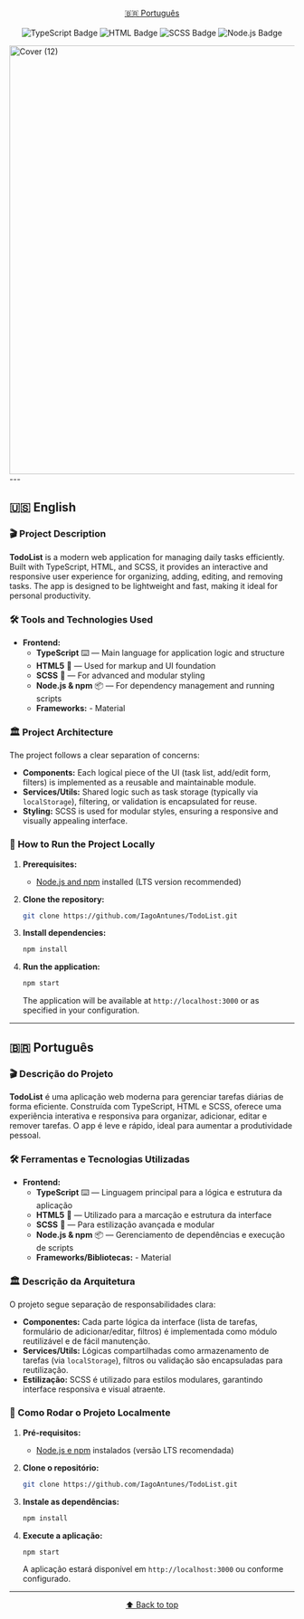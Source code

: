 <!--
🌐 [English](#-english) | [Português](#-português)
-->

<p align="center">
  <a href="#-português">🇧🇷 Português</a>
  <br/><br/>
  <img src="https://img.shields.io/badge/TypeScript-3178C6?style=for-the-badge&logo=typescript&logoColor=white" alt="TypeScript Badge" />
  <img src="https://img.shields.io/badge/HTML5-E34F26?style=for-the-badge&logo=html5&logoColor=white" alt="HTML Badge" />
  <img src="https://img.shields.io/badge/SCSS-CC6699?style=for-the-badge&logo=sass&logoColor=white" alt="SCSS Badge" />
  <img src="https://img.shields.io/badge/Node.js-339933?style=for-the-badge&logo=nodedotjs&logoColor=white" alt="Node.js Badge" />
</p>

<img width="1080" height="758" alt="Cover (12)" src="https://github.com/user-attachments/assets/e0eba105-38f5-4b50-8df7-0b61bdc5a872" />
---

## 🇺🇸 English

### 🎬 Project Description

**TodoList** is a modern web application for managing daily tasks efficiently. Built with TypeScript, HTML, and SCSS, it provides an interactive and responsive user experience for organizing, adding, editing, and removing tasks. The app is designed to be lightweight and fast, making it ideal for personal productivity.

### 🛠️ Tools and Technologies Used

- **Frontend:**
  - **TypeScript** ⌨️ — Main language for application logic and structure
  - **HTML5** 📝 — Used for markup and UI foundation
  - **SCSS** 🎨 — For advanced and modular styling
  - **Node.js & npm** 📦 — For dependency management and running scripts
  - **Frameworks:** - Material

### 🏛️ Project Architecture

The project follows a clear separation of concerns:

- **Components:** Each logical piece of the UI (task list, add/edit form, filters) is implemented as a reusable and maintainable module.
- **Services/Utils:** Shared logic such as task storage (typically via `localStorage`), filtering, or validation is encapsulated for reuse.
- **Styling:** SCSS is used for modular styles, ensuring a responsive and visually appealing interface.

### 🚀 How to Run the Project Locally

1. **Prerequisites:**
   - [Node.js and npm](https://nodejs.org/en/) installed (LTS version recommended)

2. **Clone the repository:**
   ```bash
   git clone https://github.com/IagoAntunes/TodoList.git
   ```

3. **Install dependencies:**
   ```bash
   npm install
   ```

4. **Run the application:**
   ```bash
   npm start
   ```
   The application will be available at `http://localhost:3000` or as specified in your configuration.

---

## 🇧🇷 Português

### 🎬 Descrição do Projeto

**TodoList** é uma aplicação web moderna para gerenciar tarefas diárias de forma eficiente. Construída com TypeScript, HTML e SCSS, oferece uma experiência interativa e responsiva para organizar, adicionar, editar e remover tarefas. O app é leve e rápido, ideal para aumentar a produtividade pessoal.

### 🛠️ Ferramentas e Tecnologias Utilizadas

- **Frontend:**
  - **TypeScript** ⌨️ — Linguagem principal para a lógica e estrutura da aplicação
  - **HTML5** 📝 — Utilizado para a marcação e estrutura da interface
  - **SCSS** 🎨 — Para estilização avançada e modular
  - **Node.js & npm** 📦 — Gerenciamento de dependências e execução de scripts
  - **Frameworks/Bibliotecas:** - Material

### 🏛️ Descrição da Arquitetura

O projeto segue separação de responsabilidades clara:

- **Componentes:** Cada parte lógica da interface (lista de tarefas, formulário de adicionar/editar, filtros) é implementada como módulo reutilizável e de fácil manutenção.
- **Services/Utils:** Lógicas compartilhadas como armazenamento de tarefas (via `localStorage`), filtros ou validação são encapsuladas para reutilização.
- **Estilização:** SCSS é utilizado para estilos modulares, garantindo interface responsiva e visual atraente.

### 🚀 Como Rodar o Projeto Localmente

1. **Pré-requisitos:**
   - [Node.js e npm](https://nodejs.org/en/) instalados (versão LTS recomendada)

2. **Clone o repositório:**
   ```bash
   git clone https://github.com/IagoAntunes/TodoList.git
   ```

3. **Instale as dependências:**
   ```bash
   npm install
   ```

4. **Execute a aplicação:**
   ```bash
   npm start
   ```
   A aplicação estará disponível em `http://localhost:3000` ou conforme configurado.

---
<p align="center">
  <a href="#-english">⬆️ Back to top</a>
</p>
